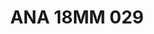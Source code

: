 ---
title: ANA 18MM 029
date: 
draft: false

# descripcion
description : Anillo de plata 925 y ávalon

materials: Plata 925

color: 

dimensions: 18mm diámetro

code: 05-29-1295

type: "Anillos"

categories: []

price: $15.000,00

price_eftvo: $12.750,00

# Images
# first image will be shown in the product page
images:
  # - image: "images/path_to_image"
  # La ubicacion de las imagenes es imagenes/Anillos/Anillos.Nácar/05-29-1295-ana-18mm-029

---